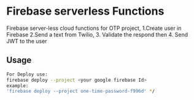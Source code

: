﻿# Firebase serverless Functions

Firebase server-less cloud functions for OTP project,
 1.Create user in Firebase
 2.Send a text from Twilio,
 3. Validate the respond then
 4. Send JWT to the user
 
## Usage

```bash
For Deploy use: 
firebase deploy --project <your google firebase Id>
example:
'firebase deploy --project one-time-password-f996d' */
